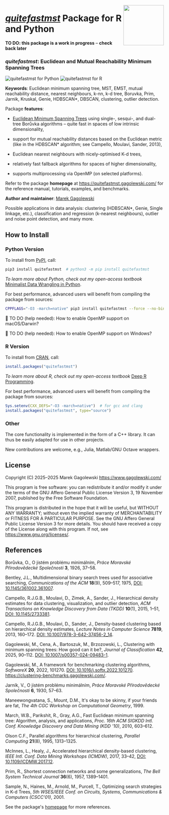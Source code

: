 <a href="https://quitefastmst.gagolewski.com"><img src="https://www.gagolewski.com/_static/img/quitefastmst.png" align="right" height="128" width="128" /></a>
# [*quitefastmst*](https://quitefastmst.gagolewski.com/) Package for R and Python

**TO DO: this package is a work in progress** – **check back later**


### *quitefastmst*: Euclidean and Mutual Reachability Minimum Spanning Trees


![quitefastmst for Python](https://github.com/gagolews/quitefastmst/workflows/quitefastmst%20for%20Python/badge.svg)
![quitefastmst for R](https://github.com/gagolews/quitefastmst/workflows/quitefastmst%20for%20R/badge.svg)

**Keywords**: Euclidean minimum spanning tree, MST, EMST,
mutual reachability distance, nearest neighbours, k-nn, k-d tree,
Boruvka, Prim, Jarnik, Kruskal, Genie, HDBSCAN\*, DBSCAN,
clustering, outlier detection.


Package **features**:

* [Euclidean Minimum Spanning Trees](https://en.wikipedia.org/wiki/Euclidean_minimum_spanning_tree)
    using single-, sesqui-, and dual-tree Borůvka algorithms – quite fast
    in spaces of low intrinsic dimensionality,

* support for mutual reachability distances based on the Euclidean metric
    (like in the HDBSCAN\* algorithm; see Campello, Moulavi, Sander, 2013),

* Euclidean nearest neighbours with nicely-optimised K-d trees,

* relatively fast fallback algorithms for spaces of higher dimensionality,

* supports multiprocessing via OpenMP (on selected platforms).


Refer to the package **homepage** at <https://quitefastmst.gagolewski.com/>
for the reference manual, tutorials, examples, and benchmarks.

**Author and maintainer**: [Marek Gagolewski](https://www.gagolewski.com/)


Possible applications in data analysis:
clustering (HDBSCAN\*, Genie, Single linkage, etc.),
classification and regression (k-nearest neighbours),
outlier and noise point detection, and many more.



## How to Install

### Python Version

To install from [PyPI](https://pypi.org/project/quitefastmst), call:

```bash
pip3 install quitefastmst  # python3 -m pip install quitefastmst
```

*To learn more about Python, check out my open-access textbook*
[Minimalist Data Wrangling in Python](https://datawranglingpy.gagolewski.com/).



For best performance, advanced users will benefit from compiling the package
from sources:

```bash
CPPFLAGS="-O3 -march=native" pip3 install quitefastmst --force --no-binary="quitefastmst"
```

🚧 TO DO (help needed): How to enable OpenMP support on macOS/Darwin?

🚧 TO DO (help needed): How to enable OpenMP support on Windows?



### R Version

To install from [CRAN](https://CRAN.R-project.org/package=quitefastmst), call:

```r
install.packages("quitefastmst")
```

*To learn more about R, check out my open-access textbook*
[Deep R Programming](https://deepr.gagolewski.com/).




For best performance, advanced users will benefit from compiling the package
from sources:

```r
Sys.setenv(CXX_DEFS="-O3 -march=native")  # for gcc and clang
install.packages("quitefastmst", type="source")
```




### Other

The core functionality is implemented in the form of a C++ library.
It can thus be easily adapted for use in other projects.

New contributions are welcome, e.g., Julia, Matlab/GNU Octave wrappers.



## License

Copyright (C) 2025–2025 Marek Gagolewski <https://www.gagolewski.com/>

This program is free software: you can redistribute it and/or modify it
under the terms of the GNU Affero General Public License Version 3,
19 November 2007, published by the Free Software Foundation.

This program is distributed in the hope that it will be useful, but
WITHOUT ANY WARRANTY; without even the implied warranty of
MERCHANTABILITY or FITNESS FOR A PARTICULAR PURPOSE. See the GNU Affero
General Public License Version 3 for more details. You should have
received a copy of the License along with this program. If not, see
<https://www.gnu.org/licenses/>.



## References

Borůvka, O., O jistém problému minimálním,
*Práce Moravské Přírodovědecké Společnosti* **3**, 1926, 37–58.

Bentley, J.L., Multidimensional binary search trees used for associative
searching, *Communications of the ACM* **18**(9), 509–517, 1975,
[DOI: 10.1145/361002.361007](https://doi.org/10.1145/361002.361007).

Campello, R.J.G.B., Moulavi, D., Zimek, A., Sander, J., Hierarchical
density estimates for data clustering, visualization, and outlier detection,
*ACM Transactions on Knowledge Discovery from Data (TKDD)* **10**(1),
2015, 1–51, [DOI: 10.1145/2733381](https://doi.org/10.1145/2733381).

Campello, R.J.G.B., Moulavi, D., Sander, J.,
Density-based clustering based on hierarchical density estimates,
*Lecture Notes in Computer Science* **7819**, 2013, 160–172.
[DOI: 10.1007/978-3-642-37456-2_14](https://doi.org/10.1007/978-3-642-37456-2_14).

Gagolewski, M., Cena, A., Bartoszuk, M., Brzozowski, L.,
Clustering with minimum spanning trees: How good can it be?,
*Journal of Classification* **42**, 2025, 90–112.
[DOI: 10.1007/s00357-024-09483-1](https://doi.org/10.1007/s00357-024-09483-1).

Gagolewski, M., A framework for benchmarking clustering algorithms,
*SoftwareX* **20**, 2022, 101270.
[DOI: 10.1016/j.softx.2022.101270](https://doi.org/10.1016/j.softx.2022.101270).
<https://clustering-benchmarks.gagolewski.com/>.

Jarník, V., O jistém problému minimálním,
*Práce Moravské Přírodovědecké Společnosti* **6**, 1930, 57–63.

Maneewongvatana, S., Mount, D.M., It's okay to be skinny, if your friends
are fat, *The 4th CGC Workshop on Computational Geometry*, 1999.

March, W.B., Parikshit, R., Gray, A.G., Fast Euclidean minimum spanning
tree: Algorithm, analysis, and applications,
*Proc. 16th ACM SIGKDD Intl. Conf. Knowledge Discovery and Data Mining (KDD '10)*, 2010, 603–612.

Olson C.F., Parallel algorithms for hierarchical clustering,
*Parallel Computing* **21**(8), 1995, 1313–1325.

McInnes, L., Healy, J., Accelerated hierarchical density-based
clustering, *IEEE Intl. Conf. Data Mining Workshops (ICMDW)*, 2017, 33–42,
[DOI: 10.1109/ICDMW.2017.12](https://doi.org/10.1109/ICDMW.2017.12).

Prim, R., Shortest connection networks and some generalizations,
*The Bell System Technical Journal* **36**(6), 1957, 1389–1401.

Sample, N., Haines, M., Arnold, M., Purcell, T.,
Optimizing search strategies in K-d Trees,
*5th WSES/IEEE Conf. on Circuits, Systems, Communications & Computers (CSCC'01)*,
2001.


See the package's [homepage](https://quitefastmst.gagolewski.com/)
for more references.
